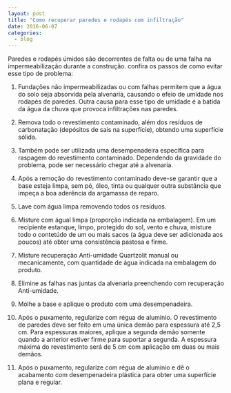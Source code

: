 ```yaml
---
layout: post
title: "Como recuperar paredes e rodapés com infiltração"
date: 2016-06-07
categories:
  - blog
---
```


Paredes e rodapés úmidos são decorrentes de falta ou de uma falha na impermeabilização durante a construção. confira os passos de como evitar esse tipo de problema:

1. Fundações não impermeabilizadas ou com falhas permitem que a água do solo seja absorvida pela alvenaria, causando o efeio de umidade nos rodapés de paredes. Outra causa para esse tipo de umidade é a batida da água da chuva que provoca infiltrações nas paredes.

2. Remova todo o revestimento contaminado, além dos resíduos de carbonatação (depósitos de sais na superfície), obtendo uma superfície sólida.

3. Também pode ser utilizada uma desempenadeira específica para raspagem do revestimento contaminado. Dependendo da gravidade do problema, pode ser necessário chegar até a alvenaria.
4. Após a remoção do revestimento contaminado deve-se garantir que a base esteja limpa, sem pó, óleo, tinta ou qualquer outra substância que impeça a boa aderência da argamassa de reparo.
5. Lave com água limpa removendo todos os resíduos.
6. Misture com águal limpa (proporção indicada na embalagem). Em um recipiente estanque, limpo, protegido do sol, vento e chuva, misture todo o contetúdo de um ou mais sacos (a água deve ser adicionada aos poucos) até obter uma consistência pastosa e firme.
7. Misture recuperação Anti-umidade Quartzolit manual ou mecanicamente, com quantidade de água indicada na embalagem do produto.
8. Elimine as falhas nas juntas da alvenaria preenchendo com recuperação Anti-umidade.
9. Molhe a base e aplique o produto com uma desempenadeira.
10. Após o puxamento, regularize com régua de alumínio. O revestimento de paredes deve ser feito em uma única demão para espessura até 2,5 cm. Para espessuras maiores, aplique a segunda demão somente quando a anterior estiver firme para suportar a segunda. A espessura máxima do revestimento será de 5 cm com aplicação em duas ou mais demãos.
11. Após o puxamento, regularize com régua de alumínio e dê o acabamento com desempenadeira plástica para obter uma superfície plana e regular.

